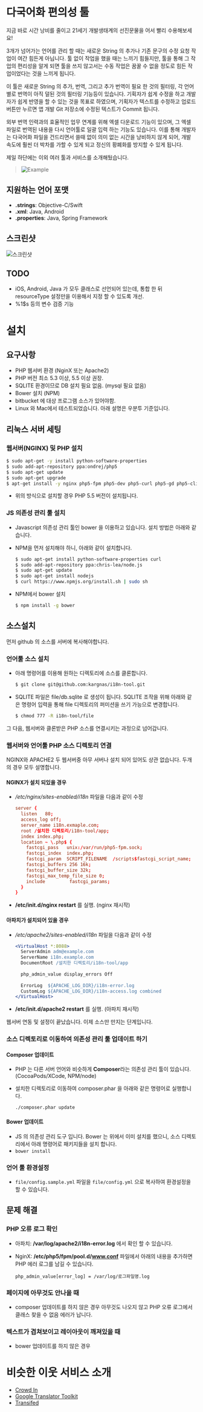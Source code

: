 # 다국어화 편의성 툴

지금 바로 시간 낭비를 줄이고 21세기 개발생태계의 선진문물을 어서 빨리 수용해보세요!

3개가 넘어가는 언어를 관리 할 때는 새로운 String 의 추가나 기존 문구의 수정 요청 작업이 여간 힘든게 아닙니다. 툴 없이 작업을 했을 때는 느끼기 힘들지만, 툴을 통해 그 작업의 편리성을 알게 되면 툴을 쓰지 않고서는 수동 작업은 꿈꿀 수 없을 정도로 힘든 작업이었다는 것을 느끼게 됩니다.

이 툴은 새로운 String 의 추가, 번역, 그리고 추가 번역이 필요 한 것의 필터링, 각 언어별로 번역이 아직 덜된 것의 필터링 기능등이 있습니다. 기획자가 쉽게 수정을 하고 개발자가 쉽게 반영을 할 수 있는 것을 목표로 하였으며, 기획자가 텍스트를 수정하고 업로드 버튼만 누르면 앱 개발 Git 저장소에 수정된 텍스트가 Commit 됩니다.

외부 번역 인력과의 효율적인 업무 연계를 위해 엑셀 다운로드 기능이 있으며, 그 엑셀 파일로 번역된 내용을 다시 언어툴로 일괄 입력 하는 기능도 있습니다. 이를 통해 개발자는 다국어화 파일을 건드리면서 쓸때 없이 의미 없는 시간을 낭비하지 않게 되어, 개발 속도에 훨씬 더 박차를 가할 수 있게 되고 정신의 황폐화를 방지할 수 있게 됩니다.

제일 하단에는 이외 여러 툴과 서비스를 소개해뒀습니다.

> ![Example](http://u.zz.gg/s/141202/115073a1a.png)

## 지원하는 언어 포맷
- **.strings**: Objective-C/Swift
- **.xml**: Java, Android
- **.properties**: Java, Spring Framework

## 스크린샷
![스크린샷](http://u.zz.gg/s/141111/1146ec35c.png)

## TODO
- iOS, Android, Java 가 모두 클래스로 선언되어 있는데, 통합 한 뒤 resourceType 설정만을 이용해서 지정 할 수 있도록 개선.
- %1$s 등의 변수 검증 기능

# 설치

## 요구사항
- PHP 웹서버 환경 (NginX 또는 Apache2)
- PHP 버전 최소 5.3 이상, 5.5 이상 권장.
- SQLITE 환경이므로 DB 설치 필요 없음. (mysql 필요 없음)
- Bower 설치 (NPM)
- bitbucket 에 대상 프로그램 소스가 있어야함.
- Linux 와 Mac에서 테스트되었습니다. 아래 설명은 우분투 기준입니다.

## 리눅스 서버 세팅
### 웹서버(NGINX) 및 PHP 설치

  ```bash
  $ sudo apt-get -y install python-software-properties
  $ sudo add-apt-repository ppa:ondrej/php5
  $ sudo apt-get update
  $ sudo apt-get upgrade
  $ apt-get install -y nginx php5-fpm php5-dev php5-curl php5-gd php5-cli make git
  ```

- 위의 방식으로 설치할 경우 PHP 5.5 버전이 설치됩니다.

### JS 의존성 관리 툴 설치
- Javascript 의존성 관리 툴인 bower 을 이용하고 있습니다. 설치 방법은 아래와 같습니다.
- NPM을 먼저 설치해야 하니, 아래와 같이 설치합니다.

  ```bash
  $ sudo apt-get install python-software-properties curl
  $ sudo add-apt-repository ppa:chris-lea/node.js
  $ sudo apt-get update
  $ sudo apt-get install nodejs
  $ curl https://www.npmjs.org/install.sh | sudo sh
  ```

- NPM에서 bower 설치

  ```bash
  $ npm install -g bower
  ```

## 소스설치
먼저 github 의 소스를 서버에 복사해야합니다.

### 언어툴 소스 설치
- 아래 명령어를 이용해 원하는 디렉토리에 소스를 클론합니다.

  ```bash
  $ git clone git@github.com:kargnas/i18n-tool.git
  ```

- SQLITE 파일은 file/db.sqlite 로 생성이 됩니다. SQLITE 조작을 위해 아래와 같은 명령어 입력을 통해 file 디렉토리의 퍼미션을 쓰기 가능으로 변경합니다.

  ```bash
  $ chmod 777 -R i18n-tool/file
  ```

그 다음, 웹서버와 클론받은 PHP 소스를 연결시키는 과정으로 넘어갑니다.

### 웹서버와 언어툴 PHP 소스 디렉토리 연결
NGINX와 APACHE2 두 웹서버중 아무 서버나 설치 되어 있어도 상관 없습니다. 두개의 경우 모두 설명합니다.

#### NGINX가 설치 되있을 경우
- */etc/nginx/sites-enabled/i18n* 파일을 다음과 같이 수정

  ```conf
  server {
    listen   80;
    access_log off;
    server_name i18n.exmaple.com;
    root /설치한 디렉토리/i18n-tool/app;
    index index.php;
    location ~ \.php$ {
      fastcgi_pass   unix:/var/run/php5-fpm.sock;
      fastcgi_index  index.php;
      fastcgi_param  SCRIPT_FILENAME  /scripts$fastcgi_script_name;
      fastcgi_buffers 256 16k;
      fastcgi_buffer_size 32k;
      fastcgi_max_temp_file_size 0;
      include         fastcgi_params;
    }
  }
  ```

- **/etc/init.d/nginx restart** 를 실행. (nginx 재시작)

#### 아파치가 설치되어 있을 경우
- */etc/apache2/sites-enabled/i18n* 파일을 다음과 같이 수정

  ```apache
  <VirtualHost *:8088>
    ServerAdmin adm@example.com
    ServerName i18n.example.com
    DocumentRoot /설치한 디렉토리/i18n-tool/app
    
    php_admin_value display_errors Off
    
    ErrorLog  ${APACHE_LOG_DIR}/i18n-error.log
    CustomLog ${APACHE_LOG_DIR}/i18n-access.log combined
  </VirtualHost>
  ```

- **/etc/init.d/apache2 restart** 를 실행. (아파치 재시작)

웹서버 연동 및 설정이 끝났습니다. 이제 소스만 만지는 단계입니다.

### 소스 디렉토리로 이동하여 의존성 관리 툴 업데이트 하기
#### Composer 업데이트
- PHP 는 다른 서버 언어와 비슷하게 **Composer**라는 의존성 관리 툴이 있습니다. (CocoaPods/XCode, NPM/node)
- 설치한 디렉토리로 이동하여 composer.phar 을 아래와 같은 명령어로 실행합니다.

  ```
  ./composer.phar update
  ```

#### Bower 업데이트
- JS 의 의존성 관리 도구 입니다. Bower 는 위에서 이미 설치를 했으니, 소스 디렉토리에서 아래 명령어로 패키지들을 설치 합니다.
- `bower install`

### 언어 툴 환경설정
- `file/config.sample.yml` 파일을 `file/config.yml` 으로 복사하여 환경설정을 할 수 있습니다.

## 문제 해결
### PHP 오류 로그 확인
- 아파치: **/var/log/apache2/i18n-error.log** 에서 확인 할 수 있습니다.
- NginX: **/etc/php5/fpm/pool.d/www.conf** 파일에서 아래의 내용을 추가하면 PHP 에러 로그를 남길 수 있습니다.

  ```
  php_admin_value[error_log] = /var/log/로그파일명.log
  ```

### 페이지에 아무것도 안나올 때
- composer 업데이트를 하지 않은 경우 아무것도 나오지 않고 PHP 오류 로그에서 클래스 찾을 수 없음 에러가 납니다.

### 텍스트가 겹쳐보이고 레이아웃이 깨져있을 때
- bower 업데이트를 하지 않은 경우

# 비슷한 이웃 서비스 소개
- [Crowd In](http://crowdin.net/)
- [Google Translator Toolkit](http://translate.google.com/toolkit)
- [Transifed](https://www.transifex.com/)
